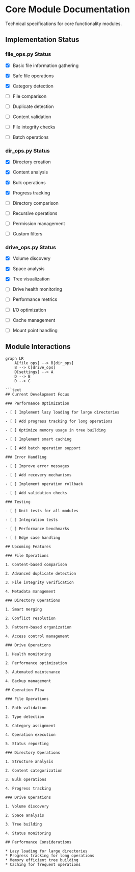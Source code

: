 # Core Module Documentation

Technical specifications for core functionality modules.

## Implementation Status

### file_ops.py Status

- [x] Basic file information gathering

- [x] Safe file operations

- [x] Category detection

- [ ] File comparison

- [ ] Duplicate detection

- [ ] Content validation

- [ ] File integrity checks

- [ ] Batch operations

### dir_ops.py Status

- [x] Directory creation

- [x] Content analysis

- [x] Bulk operations

- [x] Progress tracking

- [ ] Directory comparison

- [ ] Recursive operations

- [ ] Permission management

- [ ] Custom filters

### drive_ops.py Status

- [x] Volume discovery

- [x] Space analysis

- [x] Tree visualization

- [ ] Drive health monitoring

- [ ] Performance metrics

- [ ] I/O optimization

- [ ] Cache management

- [ ] Mount point handling

## Module Interactions

```mermaid
graph LR
    A[file_ops] --> B[dir_ops]
    B --> C[drive_ops]
    D[settings] --> A
    D --> B
    D --> C

```text
## Current Development Focus

### Performance Optimization

- [ ] Implement lazy loading for large directories

- [ ] Add progress tracking for long operations

- [ ] Optimize memory usage in tree building

- [ ] Implement smart caching

- [ ] Add batch operation support

### Error Handling

- [ ] Improve error messages

- [ ] Add recovery mechanisms

- [ ] Implement operation rollback

- [ ] Add validation checks

### Testing

- [ ] Unit tests for all modules

- [ ] Integration tests

- [ ] Performance benchmarks

- [ ] Edge case handling

## Upcoming Features

### File Operations

1. Content-based comparison

2. Advanced duplicate detection

3. File integrity verification

4. Metadata management

### Directory Operations

1. Smart merging

2. Conflict resolution

3. Pattern-based organization

4. Access control management

### Drive Operations

1. Health monitoring

2. Performance optimization

3. Automated maintenance

4. Backup management

## Operation Flow

### File Operations

1. Path validation

2. Type detection

3. Category assignment

4. Operation execution

5. Status reporting

### Directory Operations

1. Structure analysis

2. Content categorization

3. Bulk operations

4. Progress tracking

### Drive Operations

1. Volume discovery

2. Space analysis

3. Tree building

4. Status monitoring

## Performance Considerations

* Lazy loading for large directories
* Progress tracking for long operations
* Memory efficient tree building
* Caching for frequent operations

